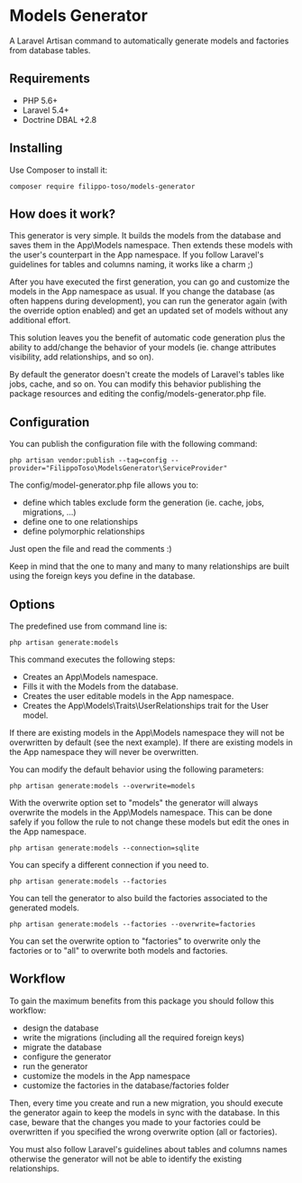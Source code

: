 # Models Generator

A Laravel Artisan command to automatically generate models and factories from database tables.

## Requirements

- PHP 5.6+
- Laravel 5.4+
- Doctrine DBAL +2.8

## Installing

Use Composer to install it:

```
composer require filippo-toso/models-generator
```

## How does it work?

This generator is very simple. It builds the models from the database and saves them in the App\Models namespace. Then extends these models with the user's counterpart in the App namespace. If you follow Laravel's guidelines for tables and columns naming, it works like a charm ;)

After you have executed the first generation, you can go and customize the models in the App namespace as usual. If you change the database (as often happens during development), you can run the generator again (with the override option enabled) and get an updated set of models without any additional effort.

This solution leaves you the benefit of automatic code generation plus the ability to add/change the behavior of your models (ie. change attributes visibility, add relationships, and so on).

By default the generator doesn't create the models of Laravel's tables like jobs, cache, and so on. You can modify this behavior publishing the package resources and editing the config/models-generator.php file.

## Configuration

You can publish the configuration file with the following command:

```
php artisan vendor:publish --tag=config --provider="FilippoToso\ModelsGenerator\ServiceProvider"
```

The config/model-generator.php file allows you to:

- define which tables exclude form the generation (ie. cache, jobs, migrations, ...)
- define one to one relationships
- define polymorphic relationships

Just open the file and read the comments :)

Keep in mind that the one to many and many to many relationships are built using the foreign keys you define in the database.

## Options

The predefined use from command line is:

```
php artisan generate:models
```

This command executes the following steps:

- Creates an App\Models namespace.
- Fills it with the Models from the database.
- Creates the user editable models in the App namespace.
- Creates the App\Models\Traits\UserRelationships trait for the User model.

If there are existing models in the App\Models namespace they will not be overwritten by default (see the next example).
If there are existing models in the App namespace they will never be overwritten.

You can modify the default behavior using the following parameters:

```
php artisan generate:models --overwrite=models
```

With the overwrite option set to "models" the generator will always overwrite the models in the App\Models namespace. This can be done safely if you follow the rule to not change these models but edit the ones in the App namespace.

```
php artisan generate:models --connection=sqlite
```

You can specify a different connection if you need to.

```
php artisan generate:models --factories
```

You can tell the generator to also build the factories associated to the generated models. 

```
php artisan generate:models --factories --overwrite=factories
```

You can set the overwrite option to "factories" to overwrite only the factories or to "all" to overwrite both models and factories.

## Workflow

To gain the maximum benefits from this package you should follow this workflow:

- design the database
- write the migrations (including all the required foreign keys)
- migrate the database
- configure the generator
- run the generator
- customize the models in the App namespace
- customize the factories in the database/factories folder

Then, every time you create and run a new migration, you should execute the generator again to keep the models in sync with the database. In this case, beware that the changes you made to your factories could be overwritten if you specified the wrong overwrite option (all or factories).

You must also follow Laravel's guidelines about tables and columns names otherwise the generator will not be able to identify the existing relationships.
